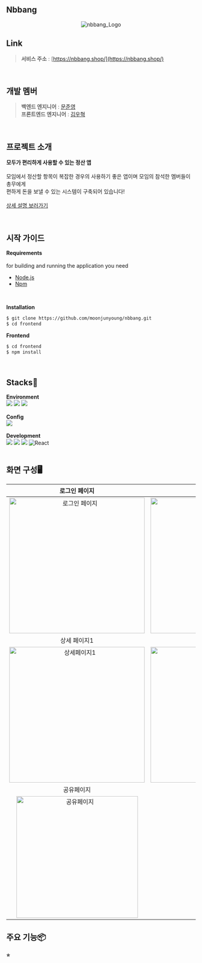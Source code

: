 ## Nbbang 

<p align="center">
  <img src="https://github.com/moonjunyoung/nbbang/assets/117567934/33e361d7-466a-4142-b98d-011f225e2083" alt="nbbang_Logo">
</p>

  
## Link
  
> __서비스 주소__ : [https://nbbang.shop/](https://nbbang.shop/)

<br/>

## 개발 멤버

> __백엔드 엔지니어__ : [문준영](https://github.com/moonjunyoung)<br/>
> __프론트엔드 엔지니어__ : [김우혁](https://github.com/WooHyucks)

<br/>

## 프로젝트 소개

**모두가 편리하게 사용할 수 있는 정산 앱**
<br/>
<br/>
  모임에서 정산할 항목이 복잡한 경우의 사용하기 좋은 앱이며 모임의 참석한 멤버들이 총무에게 <br/>
  편하게 돈을 보낼 수 있는 시스템이 구축되어 있습니다!
<br/>
<br/>
[상세 설명 보러가기](https://github.com/moonjunyoung/nbbang/blob/master/README.md)


<br/>

## 시작 가이드

**Requirements**
<br/>
<br/>
for building and running the application you need
 - [Node.js](https://nodejs.org/en)
 - [Npm](https://www.npmjs.com/)
<br/>

**Installation**
<br/>
```bash
$ git clone https://github.com/moonjunyoung/nbbang.git
$ cd frontend
```

**Frontend**
<br/>
```bash
$ cd frontend
$ npm install
```


<br/>

## Stacks🚀

**Environment**
<br/>
<img src="https://img.shields.io/badge/visualstudiocode-007ACC?style=for-the-badge&logo=visualstudiocode&logoColor=white">
<img src="https://img.shields.io/badge/github-181717?style=for-the-badge&logo=github&logoColor=white">
<img src="https://img.shields.io/badge/git-F05032?style=for-the-badge&logo=git&logoColor=white">
<br/>
<br/>
**Config**
<br/>
<img src="https://img.shields.io/badge/npm-CB3837?style=for-the-badge&logo=npm&logoColor=white">
<br/>
<br/>
**Development**
<br/>
<img src="https://img.shields.io/badge/javascript-F7DF1E?style=for-the-badge&logo=javascript&logoColor=black">
<img src="https://img.shields.io/badge/html5-E34F26?style=for-the-badge&logo=html5&logoColor=white">
<img src="https://img.shields.io/badge/css-1572B6?style=for-the-badge&logo=css3&logoColor=white">
![React](https://img.shields.io/badge/react-444444?style=for-the-badge&logo=react)
<br/>
<br/>

## 화면 구성🖥️
| 로그인 페이지 | 메인 페이지 | 
|:---:|:---:
|<img width="360" alt="로그인 페이지" src="https://github.com/moonjunyoung/nbbang/assets/117567934/80d6a0b9-7326-4da9-a1a9-726f17871131"> |<img width="360" alt="메인페이지" src="https://github.com/moonjunyoung/nbbang/assets/117567934/480422cd-1e41-4ed3-b53f-8054139275d6">
| 상세 페이지1 | 상세 페이지2 | 
|<img width="360" alt="상세페이지1" src="https://github.com/moonjunyoung/nbbang/assets/117567934/7270b180-e4bd-45a4-8aec-5733c6aec121"> |<img width="360" alt="상세페이지2" src="https://github.com/moonjunyoung/nbbang/assets/117567934/21cb2e8e-adc2-4820-8999-25fca1261bf5">
| 공유페이지 |  | 
|<img width="323" alt="공유페이지" src="https://github.com/moonjunyoung/nbbang/assets/117567934/0114ebbc-844a-4b3e-9485-5c86f292295c"> || 


## 주요 기능📦

**⭐️**






